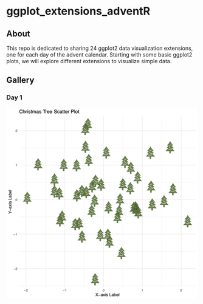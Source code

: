 # ggplot_extensions_adventR

## About
This repo is dedicated to sharing 24 ggplot2 data visualization extensions, one for each day of the advent calendar. Starting with some basic ggplot2 plots, we will explore different extensions to visualize simple data.

## Gallery

### Day 1
![Screenshot](images/Day_1/Day1_scatterplot_Christmas.png)
